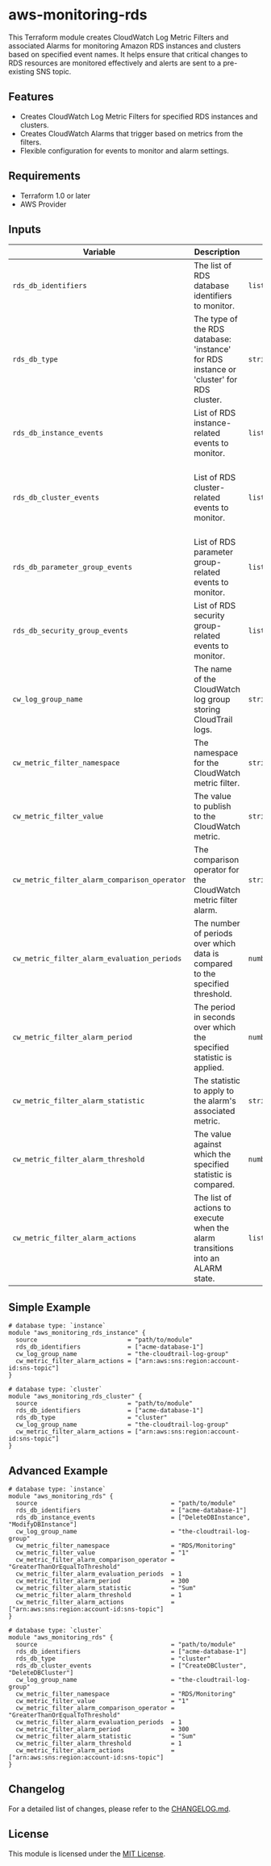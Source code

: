 # aws-monitoring-rds
This Terraform module creates CloudWatch Log Metric Filters and associated Alarms for monitoring Amazon RDS instances and clusters based on specified event names. It helps ensure that critical changes to RDS resources are monitored effectively and alerts are sent to a pre-existing SNS topic.

## Features
- Creates CloudWatch Log Metric Filters for specified RDS instances and clusters.
- Creates CloudWatch Alarms that trigger based on metrics from the filters.
- Flexible configuration for events to monitor and alarm settings.

## Requirements
- Terraform 1.0 or later
- AWS Provider

## Inputs
| Variable                                      | Description                                                                                           | Type          | Default                                                   |
|-----------------------------------------------|-------------------------------------------------------------------------------------------------------|---------------|-----------------------------------------------------------|
| `rds_db_identifiers`                         | The list of RDS database identifiers to monitor.                                                    | `list(string)` | n/a                                                       |
| `rds_db_type`                               | The type of the RDS database: 'instance' for RDS instance or 'cluster' for RDS cluster.            | `string`      | `instance`                                               |
| `rds_db_instance_events`                     | List of RDS instance-related events to monitor.                                                     | `list(string)` | `["DeleteDBInstance", "ModifyDBInstance", "RebootDBInstance", "CreateDBSnapshot", "DeleteDBSnapshot", "RestoreDBInstanceFromDBSnapshot"]` |
| `rds_db_cluster_events`                      | List of RDS cluster-related events to monitor.                                                      | `list(string)` | `["CreateDBCluster", "DeleteDBCluster", "ModifyDBCluster", "CreateDBClusterSnapshot", "DeleteDBClusterSnapshot", "RestoreDBClusterFromS3", "FailoverDBCluster", "AddRoleToDBCluster", "RemoveRoleFromDBCluster"]` |
| `rds_db_parameter_group_events`              | List of RDS parameter group-related events to monitor.                                              | `list(string)` | `["CreateDBParameterGroup", "DeleteDBParameterGroup", "ModifyDBParameterGroup"]` |
| `rds_db_security_group_events`               | List of RDS security group-related events to monitor.                                               | `list(string)` | `["CreateDBSecurityGroup", "DeleteDBSecurityGroup", "ModifyDBSecurityGroup"]` |
| `cw_log_group_name`                          | The name of the CloudWatch log group storing CloudTrail logs.                                       | `string`      | n/a                                                       |
| `cw_metric_filter_namespace`                 | The namespace for the CloudWatch metric filter.                                                     | `string`      | `RDS/Monitoring`                                         |
| `cw_metric_filter_value`                     | The value to publish to the CloudWatch metric.                                                      | `string`      | `1`                                                       |
| `cw_metric_filter_alarm_comparison_operator` | The comparison operator for the CloudWatch metric filter alarm.                                      | `string`      | `GreaterThanOrEqualToThreshold`                          |
| `cw_metric_filter_alarm_evaluation_periods`  | The number of periods over which data is compared to the specified threshold.                        | `number`      | `1`                                                       |
| `cw_metric_filter_alarm_period`              | The period in seconds over which the specified statistic is applied.                                 | `number`      | `300`                                                     |
| `cw_metric_filter_alarm_statistic`           | The statistic to apply to the alarm's associated metric.                                            | `string`      | `Sum`                                                    |
| `cw_metric_filter_alarm_threshold`           | The value against which the specified statistic is compared.                                        | `number`      | `1`                                                       |
| `cw_metric_filter_alarm_actions`             | The list of actions to execute when the alarm transitions into an ALARM state.                       | `list(string)` | `[]`                                                      |

## Simple Example
```hcl
# database type: `instance`
module "aws_monitoring_rds_instance" {
  source                         = "path/to/module"
  rds_db_identifiers             = ["acme-database-1"]
  cw_log_group_name              = "the-cloudtrail-log-group"
  cw_metric_filter_alarm_actions = ["arn:aws:sns:region:account-id:sns-topic"]
}

# database type: `cluster`
module "aws_monitoring_rds_cluster" {
  source                         = "path/to/module"
  rds_db_identifiers             = ["acme-database-1"]
  rds_db_type                    = "cluster"
  cw_log_group_name              = "the-cloudtrail-log-group"
  cw_metric_filter_alarm_actions = ["arn:aws:sns:region:account-id:sns-topic"]
}
```

## Advanced Example
```hcl
# database type: `instance`
module "aws_monitoring_rds" {
  source                                     = "path/to/module"
  rds_db_identifiers                         = ["acme-database-1"]
  rds_db_instance_events                     = ["DeleteDBInstance", "ModifyDBInstance"]
  cw_log_group_name                          = "the-cloudtrail-log-group"
  cw_metric_filter_namespace                 = "RDS/Monitoring"
  cw_metric_filter_value                     = "1"
  cw_metric_filter_alarm_comparison_operator = "GreaterThanOrEqualToThreshold"
  cw_metric_filter_alarm_evaluation_periods  = 1
  cw_metric_filter_alarm_period              = 300
  cw_metric_filter_alarm_statistic           = "Sum"
  cw_metric_filter_alarm_threshold           = 1
  cw_metric_filter_alarm_actions             = ["arn:aws:sns:region:account-id:sns-topic"]
}

# database type: `cluster`
module "aws_monitoring_rds" {
  source                                     = "path/to/module"
  rds_db_identifiers                         = ["acme-database-1"]
  rds_db_type                                = "cluster"
  rds_db_cluster_events                      = ["CreateDBCluster", "DeleteDBCluster"]
  cw_log_group_name                          = "the-cloudtrail-log-group"
  cw_metric_filter_namespace                 = "RDS/Monitoring"
  cw_metric_filter_value                     = "1"
  cw_metric_filter_alarm_comparison_operator = "GreaterThanOrEqualToThreshold"
  cw_metric_filter_alarm_evaluation_periods  = 1
  cw_metric_filter_alarm_period              = 300
  cw_metric_filter_alarm_statistic           = "Sum"
  cw_metric_filter_alarm_threshold           = 1
  cw_metric_filter_alarm_actions             = ["arn:aws:sns:region:account-id:sns-topic"]
}
```

## Changelog
For a detailed list of changes, please refer to the [CHANGELOG.md](CHANGELOG.md).

## License
This module is licensed under the [MIT License](LICENSE).
